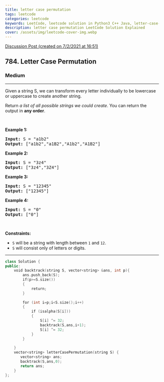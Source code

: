 ```yaml
---
title: letter case permutation
tags: leetcode
categories: leetcode
keywords: LeetCode, leetcode solution in Python3 C++ Java, letter-case-permutation solution
description: letter case permutation LeetCode Solution Explained
cover: /assets/img/leetcode-cover-img.webp
---
```



[Discussion Post (created on 7/2/2021 at 16:51)](https://leetcode.com/problems/letter-case-permutation/discuss/1097950/C%2B%2B-or-100-fastest-or-Backtracking)  
<h2>784. Letter Case Permutation</h2><h3>Medium</h3><hr><div><p>Given a string S, we can transform every letter individually&nbsp;to be lowercase or uppercase to create another string.</p>

<p>Return <em>a list of all possible strings we could create</em>. You can return the output&nbsp;in <strong>any order</strong>.</p>

<p>&nbsp;</p>
<p><strong>Example 1:</strong></p>

<pre><strong>Input:</strong> S = "a1b2"
<strong>Output:</strong> ["a1b2","a1B2","A1b2","A1B2"]
</pre>

<p><strong>Example 2:</strong></p>

<pre><strong>Input:</strong> S = "3z4"
<strong>Output:</strong> ["3z4","3Z4"]
</pre>

<p><strong>Example 3:</strong></p>

<pre><strong>Input:</strong> S = "12345"
<strong>Output:</strong> ["12345"]
</pre>

<p><strong>Example 4:</strong></p>

<pre><strong>Input:</strong> S = "0"
<strong>Output:</strong> ["0"]
</pre>

<p>&nbsp;</p>
<p><strong>Constraints:</strong></p>

<ul>
	<li><code>S</code> will be a string with length between <code>1</code> and <code>12</code>.</li>
	<li><code>S</code> will consist only of letters or digits.</li>
</ul>
</div>

---




```cpp
class Solution {
public:
    void backtrack(string S, vector<string> &ans, int p){
        ans.push_back(S);
        if(p>=S.size())
        {  
            return;
        }
        
        for (int i=p;i<S.size();i++)
        {
            if (isalpha(S[i]))
            {
                S[i] ^= 32;
                backtrack(S,ans,i+1);
                S[i] ^= 32;
            }
        }
        
    }
    vector<string> letterCasePermutation(string S) {
       vector<string> ans;
       backtrack(S,ans,0);
       return ans;
    }
};

```
